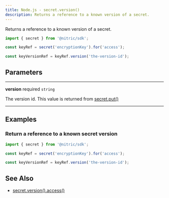 ```yaml
---
title: Node.js - secret.version()
description: Returns a reference to a known version of a secret.
---
```


Returns a reference to a known version of a secret.

```javascript
import { secret } from '@nitric/sdk';

const keyRef = secret('encryptionKey').for('access');

const keyVersionRef = keyRef.version('the-version-id');
```

## Parameters

---

**version** required `string`

The version id. This value is returned from [secret.put()](./secret-put)

---

## Examples

### Return a reference to a known secret version

```javascript
import { secret } from '@nitric/sdk';

const keyRef = secret('encryptionKey').for('access');

const keyVersionRef = keyRef.version('the-version-id');
```

## See Also

- [secret.version().access()](./secret-version-access)
